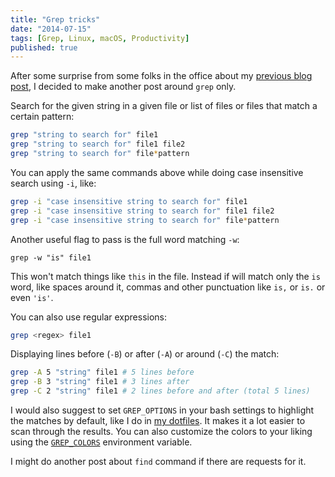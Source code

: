 ```yaml
---
title: "Grep tricks"
date: "2014-07-15"
tags: [Grep, Linux, macOS, Productivity]
published: true
---
```


After some surprise from some folks in the office about my
[previous blog post](/git-tricks), I decided to make another post around `grep`
only.

Search for the given string in a given file or list of files or files that match
a certain pattern:

```bash
grep "string to search for" file1
grep "string to search for" file1 file2
grep "string to search for" file*pattern
```

You can apply the same commands above while doing case insensitive search using
`-i`, like:

```bash
grep -i "case insensitive string to search for" file1
grep -i "case insensitive string to search for" file1 file2
grep -i "case insensitive string to search for" file*pattern
```

Another useful flag to pass is the full word matching `-w`:

```
grep -w "is" file1
```

This won't match things like `this` in the file. Instead if will match only the
`is` word, like spaces around it, commas and other punctuation like `is,` or
`is.` or even `'is'`.

You can also use regular expressions:

```bash
grep <regex> file1
```

Displaying lines before (`-B`) or after (`-A`) or around (`-C`) the match:

```bash
grep -A 5 "string" file1 # 5 lines before
grep -B 3 "string" file1 # 3 lines after
grep -C 2 "string" file1 # 2 lines before and after (total 5 lines)
```

I would also suggest to set `GREP_OPTIONS` in your bash settings to highlight
the matches by default, like I do in
[my dotfiles](https://github.com/alias-mac/dotfiles/blob/master/bash/aliases.bash).
It makes it a lot easier to scan through the results. You can also customize the
colors to your liking using the
[`GREP_COLORS`](https://www.gnu.org/software/grep/manual/html_node/Environment-Variables.html)
environment variable.

I might do another post about `find` command if there are requests for it.
